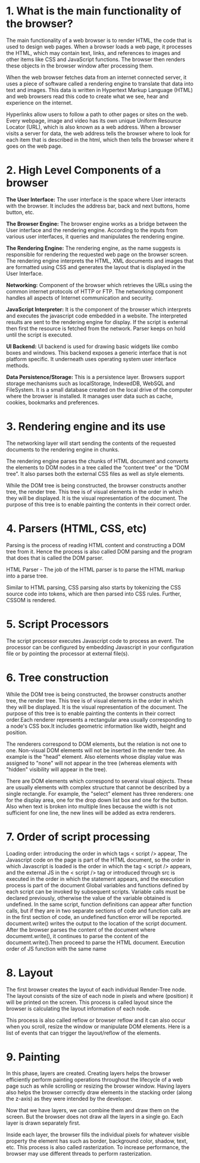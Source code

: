 # 1. What is the main functionality of the browser?

The main functionality of a web browser is to render HTML, the code that is used to design web pages. When a browser loads a web page, it processes the HTML, which may contain text, links, and references to images and other items like CSS and JavaScript functions. The browser then renders these objects in the browser window after processing them.

When the web browser fetches data from an internet connected server, it uses a piece of software called a rendering engine to translate that data into text and images. This data is written in Hypertext Markup Language (HTML) and web browsers read this code to create what we see, hear and experience on the internet.

Hyperlinks allow users to follow a path to other pages or sites on the web. Every webpage, image and video has its own unique Uniform Resource Locator (URL), which is also known as a web address. When a browser visits a server for data, the web address tells the browser where to look for each item that is described in the html, which then tells the browser where it goes on the web page.

# 2. High Level Components of a browser

**The User Interface:** The user interface is the space where User interacts with the browser. It includes the address bar, back and next buttons, home button, etc.

**The Browser Engine:** The browser engine works as a bridge between the User interface and the rendering engine. According to the inputs from various user interfaces, it queries and manipulates the rendering engine.

**The Rendering Engine:** The rendering engine, as the name suggests is responsible for rendering the requested web page on the browser screen. The rendering engine interprets the HTML, XML documents and images that are formatted using CSS and generates the layout that is displayed in the User Interface.

**Networking:** Component of the browser which retrieves the URLs using the common internet protocols of HTTP or FTP. The networking component handles all aspects of Internet communication and security.

**JavaScript Interpreter:** It is the component of the browser which interprets and executes the javascript code embedded in a website. The interpreted results are sent to the rendering engine for display. If the script is external then first the resource is fetched from the network. Parser keeps on hold until the script is executed.

**UI Backend:** UI backend is used for drawing basic widgets like combo boxes and windows. This backend exposes a generic interface that is not platform specific. It underneath uses operating system user interface methods.

**Data Persistence/Storage:** This is a persistence layer. Browsers support storage mechanisms such as localStorage, IndexedDB, WebSQL and FileSystem. It is a small database created on the local drive of the computer where the browser is installed. It manages user data such as cache, cookies, bookmarks and preferences.

# 3. Rendering engine and its use

The networking layer will start sending the contents of the requested documents to the rendering engine in chunks.

The rendering engine parses the chunks of HTML document and converts the elements to DOM nodes in a tree called the “content tree” or the “DOM tree”. It also parses both the external CSS files as well as style elements.

While the DOM tree is being constructed, the browser constructs another tree, the render tree. This tree is of visual elements in the order in which they will be displayed. It is the visual representation of the document. The purpose of this tree is to enable painting the contents in their correct order.

# 4. Parsers (HTML, CSS, etc)

Parsing is the process of reading HTML content and constructing a DOM tree from it. Hence the process is also called DOM parsing and the program that does that is called the DOM parser.

HTML Parser - The job of the HTML parser is to parse the HTML markup into a parse tree.

Similar to HTML parsing, CSS parsing also starts by tokenizing the CSS source code into tokens, which are then parsed into CSS rules. Further, CSSOM is rendered.

# 5. Script Processors

The script processor executes Javascript code to process an event. The processor can be configured by embedding Javascript in your configuration file or by pointing the processor at external file(s).

# 6. Tree construction

While the DOM tree is being constructed, the browser constructs another tree, the render tree. This tree is of visual elements in the order in which they will be displayed. It is the visual representation of the document. The purpose of this tree is to enable painting the contents in their correct order.Each renderer represents a rectangular area usually corresponding to a node's CSS box.It includes geometric information like width, height and position.

The renderers correspond to DOM elements, but the relation is not one to one. Non-visual DOM elements will not be inserted in the render tree. An example is the "head" element. Also elements whose display value was assigned to "none" will not appear in the tree (whereas elements with "hidden" visibility will appear in the tree).

There are DOM elements which correspond to several visual objects. These are usually elements with complex structure that cannot be described by a single rectangle. For example, the "select" element has three renderers: one for the display area, one for the drop down list box and one for the button. Also when text is broken into multiple lines because the width is not sufficient for one line, the new lines will be added as extra renderers.

# 7. Order of script processing

Loading order: introducing the order in which tags < script /> appear,
The Javascript code on the page is part of the HTML document, so the order in which Javascript is loaded is the order in which the tag < script /> appears, and the external JS in the < script /> tag or introduced through src is executed in the order in which the statement appears, and the execution process is part of the document
Global variables and functions defined by each script can be invoked by subsequent scripts.
Variable calls must be declared previously, otherwise the value of the variable obtained is undefined.
In the same script, function definitions can appear after function calls, but if they are in two separate sections of code and function calls are in the first section of code, an undefined function error will be reported.
document.write() writes the output to the location of the script document. After the browser parses the content of the document where documemt.write(), it continues to parse the content of the document.write().Then proceed to parse the HTML document.
Execution order of JS function with the same name

# 8. Layout

The first browser creates the layout of each individual Render-Tree node. The layout consists of the size of each node in pixels and where (position) it will be printed on the screen. This process is called layout since the browser is calculating the layout information of each node.

This process is also called reflow or browser reflow and it can also occur when you scroll, resize the window or manipulate DOM elements. Here is a list of events that can trigger the layout/reflow of the elements.

# 9. Painting

In this phase, layers are created. Creating layers helps the browser efficiently perform painting operations throughout the lifecycle of a web page such as while scrolling or resizing the browser window. Having layers also helps the browser correctly draw elements in the stacking order (along the z-axis) as they were intended by the developer.

Now that we have layers, we can combine them and draw them on the screen. But the browser does not draw all the layers in a single go. Each layer is drawn separately first.

Inside each layer, the browser fills the individual pixels for whatever visible property the element has such as border, background color, shadow, text, etc. This process is also called rasterization. To increase performance, the browser may use different threads to perform rasterization.
